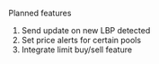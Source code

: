 Planned features
1. Send update on new LBP detected
2. Set price alerts for certain pools
3. Integrate limit buy/sell feature
